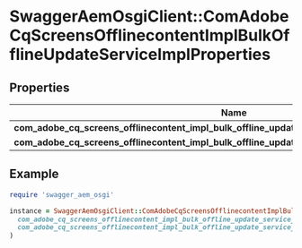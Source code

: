 # SwaggerAemOsgiClient::ComAdobeCqScreensOfflinecontentImplBulkOfflineUpdateServiceImplProperties

## Properties

| Name | Type | Description | Notes |
| ---- | ---- | ----------- | ----- |
| **com_adobe_cq_screens_offlinecontent_impl_bulk_offline_update_service_impl_project_path** | [**ConfigNodePropertyArray**](ConfigNodePropertyArray.md) |  | [optional] |
| **com_adobe_cq_screens_offlinecontent_impl_bulk_offline_update_service_impl_schedule_frequency** | [**ConfigNodePropertyString**](ConfigNodePropertyString.md) |  | [optional] |

## Example

```ruby
require 'swagger_aem_osgi'

instance = SwaggerAemOsgiClient::ComAdobeCqScreensOfflinecontentImplBulkOfflineUpdateServiceImplProperties.new(
  com_adobe_cq_screens_offlinecontent_impl_bulk_offline_update_service_impl_project_path: null,
  com_adobe_cq_screens_offlinecontent_impl_bulk_offline_update_service_impl_schedule_frequency: null
)
```

